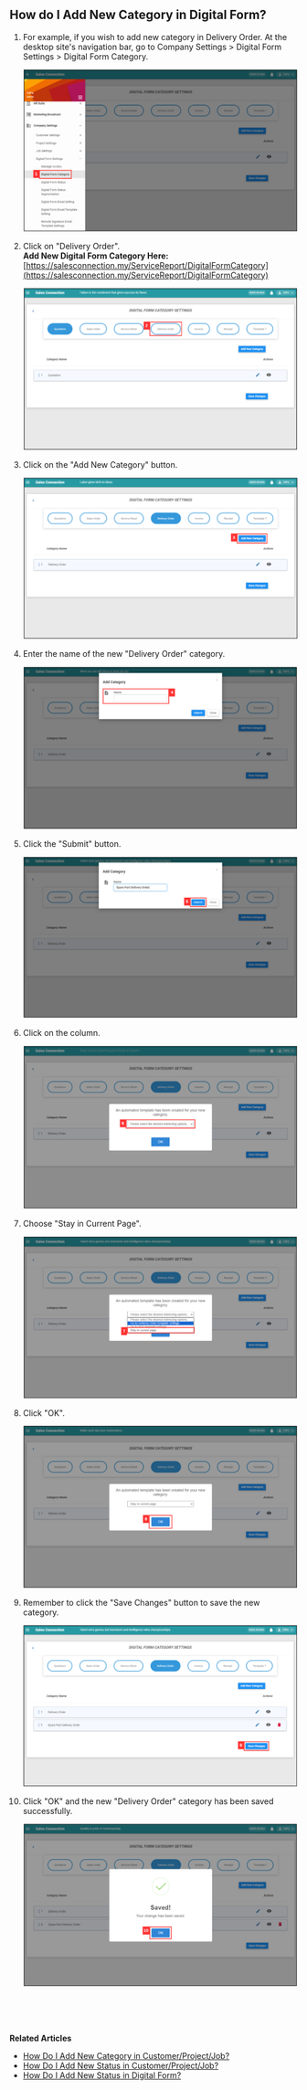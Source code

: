 ## How do I Add New Category in Digital Form?
    
  1. For example, if you wish to add new category in Delivery Order. At the desktop site's navigation bar, go to Company Settings > Digital Form Settings > Digital Form Category.<br>

     <p align="center">
       <img src="img/DF_Category_Sidebar.png" alt="DF Category Sidebar">
     </p>

  2. Click on "Delivery Order".<br>
     **Add New Digital Form Category Here:** [https://salesconnection.my/ServiceReport/DigitalFormCategory](https://salesconnection.my/ServiceReport/DigitalFormCategory)<br>

     <p align="center">
       <img src="img/Delivery_Order_Category.png" alt="Delivery Order Category">
     </p>
  
  3. Click on the "Add New Category" button.<br>

     <p align="center">
       <img src="img/Add_New_DF_Category_Button.png" alt="Add New DF Category Button">
     </p>

  4. Enter the name of the new "Delivery Order" category.<br>

     <p align="center">
       <img src="img/New_DF_Category_Name.png" alt="New DF Category Name">
     </p>

  5. Click the "Submit" button.<br>

     <p align="center">
       <img src="img/New_DF_Category_Submit_Button.png" alt="New DF Category Submit Button">
     </p>

  6. Click on the column.<br>

     <p align="center">
       <img src="img/Click_To_Choose_Directing_Pages.png" alt="Click To Choose Directing Page">
     </p>
  
  7. Choose "Stay in Current Page".<br>

     <p align="center">
       <img src="img/Choose_Directing_Pages.png" alt="Choose Directing Page">
     </p>
  
  8. Click "OK".<br>

     <p align="center">
       <img src="img/Directing_Pages_Save.png" alt="Directing PagesDs Save">
     </p>
  
  9. Remember to click the "Save Changes" button to save the new category.<br>

     <p align="center">
       <img src="img/New_DF_Category_Save_Changes_Button.png" alt="New DF Category Save Changes Button">
     </p>

  10. Click "OK" and the new "Delivery Order" category has been saved successfully.<br>

      <p align="center">
        <img src="img/New_DF_Category_Save.png" alt="New DF Category Save">
      </p>
     
<br><br><br>

**Related Articles**<br>
- [How Do I Add New Category in Customer/Project/Job?](Add_New_Category_in_Customer_Project_Job.md)
- [How Do I Add New Status in Customer/Project/Job?](Add_New_Status_in_Customer_Project_Job.md)
- [How Do I Add New Status in Digital Form?](Add_New_Status_in_Digital_Form.md)  

